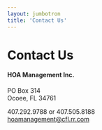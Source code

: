 ```yaml
---
layout: jumbotron
title: 'Contact Us'
---
```

# Contact Us
####  HOA Management Inc.
PO Box 314  
Ocoee, FL 34761

<span class="glyphicon glyphicon-earphone"></span>  407.292.9788 or 407.505.8188  
<span class="glyphicon glyphicon-envelope"></span>  [hoamanagement@cfl.rr.com](mailto:hoamanagement@cfl.rr.com)  

